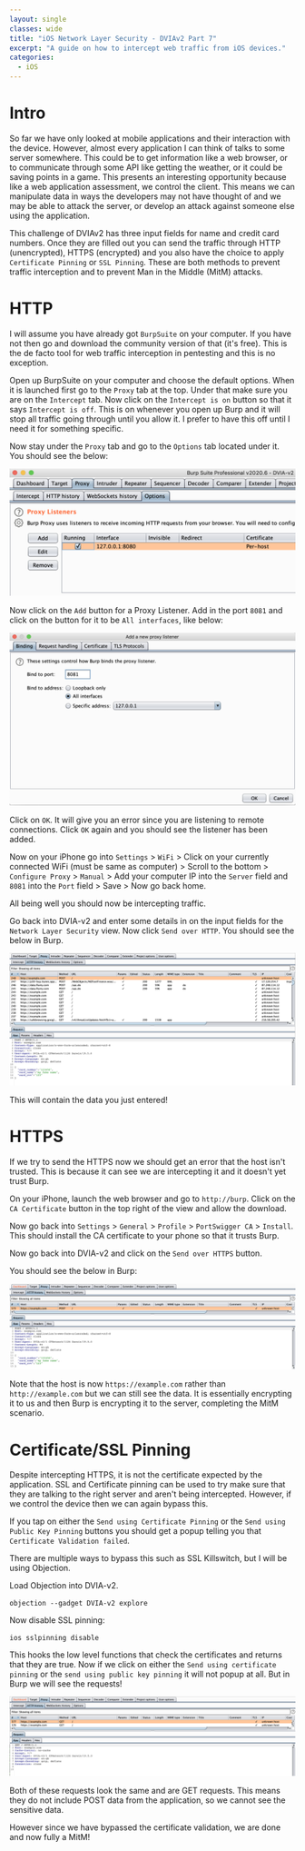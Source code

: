 ```yaml
---
layout: single
classes: wide
title: "iOS Network Layer Security - DVIAv2 Part 7"
excerpt: "A guide on how to intercept web traffic from iOS devices."
categories: 
  - iOS
---
```

<h1>Intro</h1>

So far we have only looked at mobile applications and their interaction with the device. However, almost every application I can think of talks to some server somewhere. This could be to get information like a web browser, or to communicate through some API like getting the weather, or it could be saving points in a game. This presents an interesting opportunity because like a web application assessment, we control the client. This means we can manipulate data in ways the developers may not have thought of and we may be able to attack the server, or develop an attack against someone else using the application. 

This challenge of DVIAv2 has three input fields for name and credit card numbers. Once they are filled out you can send the traffic through HTTP (unencrypted), HTTPS (encrypted) and you also have the choice to apply `Certificate Pinning` or `SSL Pinning`. These are both methods to prevent traffic interception and to prevent Man in the Middle (MitM) attacks.

<h1>HTTP</h1>

I will assume you have already got `BurpSuite` on your computer. If you have not then go and download the community version of that (it's free). This is the de facto tool for web traffic interception in pentesting and this is no exception. 

Open up BurpSuite on your computer and choose the default options. When it is launched first go to the `Proxy` tab at the top. Under that make sure you are on the `Intercept` tab. Now click on the `Intercept is on` button so that it says `Intercept is off`. This is on whenever you open up Burp and it will stop all traffic going through until you allow it. I prefer to have this off until I need it for something specific.

Now stay under the `Proxy` tab and go to the `Options` tab located under it. You should see the below:

<p align="center"><a href="/images/iOS7-1.png"><img src="/images/iOS7-1.png"></a></p>

Now click on the `Add` button for a Proxy Listener. Add in the port `8081` and click on the button for it to be `All interfaces`, like below:

<p align="center"><a href="/images/iOS7-2.png"><img src="/images/iOS7-2.png"></a></p>

Click on `OK`. It will give you an error since you are listening to remote connections. Click `OK` again and you should see the listener has been added. 

Now on your iPhone go into `Settings` > `WiFi` > Click on your currently connected WiFi (must be same as computer) > Scroll to the bottom > `Configure Proxy` > `Manual` > Add your computer IP into the `Server` field and `8081` into the `Port` field > Save > Now go back home.

All being well you should now be intercepting traffic. 

Go back into DVIA-v2 and enter some details in on the input fields for the `Network Layer Security` view. Now click `Send over HTTP`. You should see the below in Burp.

<p align="center"><a href="/images/iOS7-3.png"><img src="/images/iOS7-3.png"></a></p>

This will contain the data you just entered! 

<h1>HTTPS</h1>

If we try to send the HTTPS now we should get an error that the host isn't trusted. This is because it can see we are intercepting it and it doesn't yet trust Burp. 

On your iPhone, launch the web browser and go to `http://burp`. Click on the `CA Certificate` button in the top right of the view and allow the download. 

Now go back into `Settings` > `General` > `Profile` > `PortSwigger CA` > `Install`. This should install the CA certificate to your phone so that it trusts Burp. 

Now go back into DVIA-v2 and click on the `Send over HTTPS` button. 

You should see the below in Burp:

<p align="center"><a href="/images/iOS7-4.png"><img src="/images/iOS7-4.png"></a></p>

Note that the host is now `https://example.com` rather than `http://example.com` but we can still see the data. It is essentially encrypting it to us and then Burp is encrypting it to the server, completing the MitM scenario. 

<h1>Certificate/SSL Pinning</h1>

Despite intercepting HTTPS, it is not the certificate expected by the application. SSL and Certificate pinning can be used to try make sure that they are talking to the right server and aren't being intercepted. However, if we control the device then we can again bypass this. 

If you tap on either the `Send using Certificate Pinning` or the `Send using Public Key Pinning` buttons you should get a popup telling you that `Certificate Validation failed`.

There are multiple ways to bypass this such as SSL Killswitch, but I will be using Objection.

Load Objection into DVIA-v2.

```
objection --gadget DVIA-v2 explore
```

Now disable SSL pinning:

```
ios sslpinning disable
```

This hooks the low level functions that check the certificates and returns that they are true. Now if we click on either the `Send using certificate pinning` or the `send using public key pinning` it will not popup at all. But in Burp we will see the requests! 

<p align="center"><a href="/images/iOS7-5.png"><img src="/images/iOS7-5.png"></a></p>

Both of these requests look the same and are GET requests. This means they do not include POST data from the application, so we cannot see the sensitive data. 

However since we have bypassed the certificate validation, we are done and now fully a MitM! 